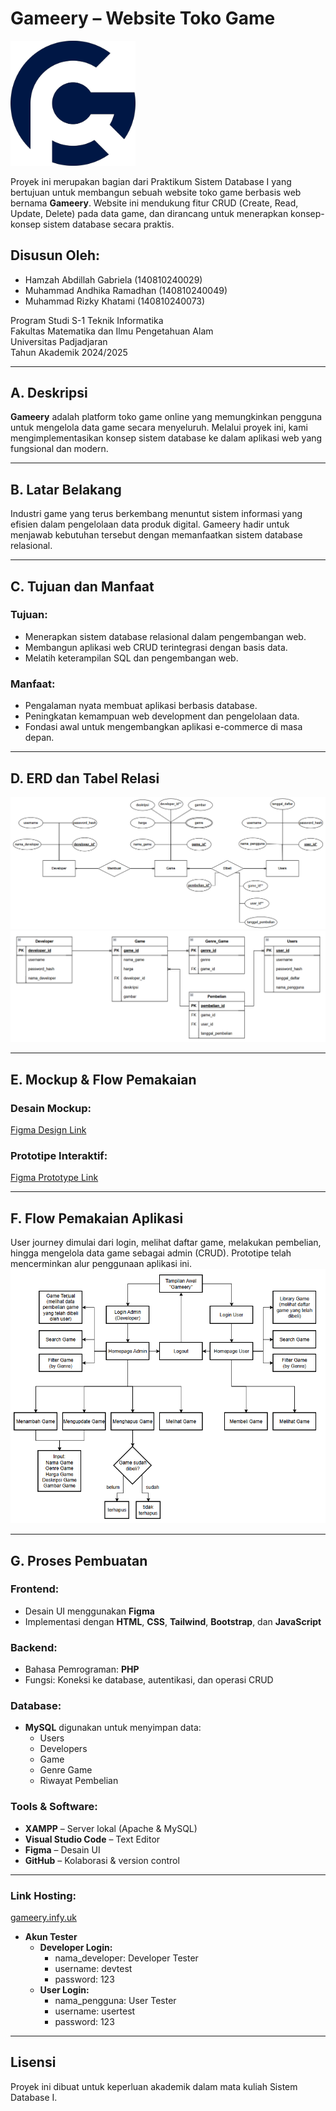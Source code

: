 # Gameery – Website Toko Game

<img src="assets/icons/logo2.png" alt="Logo Gameery" width="200"/>

Proyek ini merupakan bagian dari Praktikum Sistem Database I yang bertujuan untuk membangun sebuah website toko game berbasis web bernama **Gameery**. Website ini mendukung fitur CRUD (Create, Read, Update, Delete) pada data game, dan dirancang untuk menerapkan konsep-konsep sistem database secara praktis.

## Disusun Oleh:
- Hamzah Abdillah Gabriela (140810240029)  
- Muhammad Andhika Ramadhan (140810240049)  
- Muhammad Rizky Khatami (140810240073)  

Program Studi S-1 Teknik Informatika  
Fakultas Matematika dan Ilmu Pengetahuan Alam  
Universitas Padjadjaran  
Tahun Akademik 2024/2025  

---

## A. Deskripsi
**Gameery** adalah platform toko game online yang memungkinkan pengguna untuk mengelola data game secara menyeluruh. Melalui proyek ini, kami mengimplementasikan konsep sistem database ke dalam aplikasi web yang fungsional dan modern.

---

## B. Latar Belakang
Industri game yang terus berkembang menuntut sistem informasi yang efisien dalam pengelolaan data produk digital. Gameery hadir untuk menjawab kebutuhan tersebut dengan memanfaatkan sistem database relasional.

---

## C. Tujuan dan Manfaat

### Tujuan:
- Menerapkan sistem database relasional dalam pengembangan web.
- Membangun aplikasi web CRUD terintegrasi dengan basis data.
- Melatih keterampilan SQL dan pengembangan web.

### Manfaat:
- Pengalaman nyata membuat aplikasi berbasis database.
- Peningkatan kemampuan web development dan pengelolaan data.
- Fondasi awal untuk mengembangkan aplikasi e-commerce di masa depan.

---

## D. ERD dan Tabel Relasi
<img src="assets/image/erd.png" alt="ERD"/>
<img src="assets/image/tabel.png" alt="Tabel"/>

---

## E. Mockup & Flow Pemakaian

### Desain Mockup:
[Figma Design Link](https://www.figma.com/design/QU0YTQxLlpdNQTnxB1gdyu/Project-Sisdat?node-id=0-1&t=aSWEfX7MglP9LI0E-1)

### Prototipe Interaktif:
[Figma Prototype Link](https://www.figma.com/proto/QU0YTQxLlpdNQTnxB1gdyu/Project-Sisdat?page-id=0%3A1&node-id=45-49)

---

## F. Flow Pemakaian Aplikasi
User journey dimulai dari login, melihat daftar game, melakukan pembelian, hingga mengelola data game sebagai admin (CRUD). Prototipe telah mencerminkan alur penggunaan aplikasi ini.
<img src="assets/image/flow.png" alt="Flow"/>

---

## G. Proses Pembuatan

### Frontend:
- Desain UI menggunakan **Figma**
- Implementasi dengan **HTML**, **CSS**, **Tailwind**, **Bootstrap**, dan **JavaScript**

### Backend:
- Bahasa Pemrograman: **PHP**
- Fungsi: Koneksi ke database, autentikasi, dan operasi CRUD

### Database:
- **MySQL** digunakan untuk menyimpan data:
  - Users
  - Developers
  - Game
  - Genre Game
  - Riwayat Pembelian

### Tools & Software:
- **XAMPP** – Server lokal (Apache & MySQL)
- **Visual Studio Code** – Text Editor
- **Figma** – Desain UI
- **GitHub** – Kolaborasi & version control

---

### Link Hosting:
[gameery.infy.uk](https://gameery.infy.uk/)
- **Akun Tester**
  - **Developer Login:**
    - nama_developer: Developer Tester
    - username: devtest
    - password: 123
  - **User Login:**
    - nama_pengguna: User Tester
    - username: usertest
    - password: 123

---

## Lisensi
Proyek ini dibuat untuk keperluan akademik dalam mata kuliah Sistem Database I.

